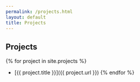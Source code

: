 ```yaml
---
permalink: /projects.html
layout: default
title: Projects
---
```


## Projects

{% for project in site.projects %}
* [{{ project.title }}]({{ project.url }})
{% endfor %}
